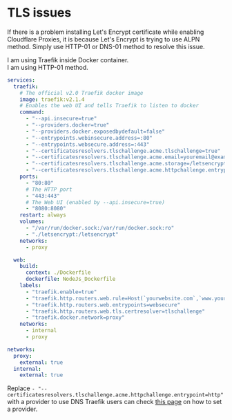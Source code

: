 # TLS issues
If there is a problem installing Let's Encrypt certificate while enabling Cloudflare Proxies, it is because Let's Encrypt is trying to use ALPN method.
Simply use HTTP-01 or DNS-01 method to resolve this issue.

I am using Traefik inside Docker container.<br/>
I am using HTTP-01 method.

```yaml
services:
  traefik:
    # The official v2.0 Traefik docker image
    image: traefik:v2.1.4
    # Enables the web UI and tells Traefik to listen to docker
    command: 
      - "--api.insecure=true"
      - "--providers.docker=true"
      - "--providers.docker.exposedbydefault=false" 
      - "--entrypoints.webinsecure.address=:80"
      - "--entrypoints.websecure.address=:443"
      - "--certificatesresolvers.tlschallenge.acme.tlschallenge=true"
      - "--certificatesresolvers.tlschallenge.acme.email=youremail@example.com"
      - "--certificatesresolvers.tlschallenge.acme.storage=/letsencrypt/acme.json"
      - "--certificatesresolvers.tlschallenge.acme.httpchallenge.entrypoint=http"
    ports:
      - "80:80"
      # The HTTP port
      - "443:443"
      # The Web UI (enabled by --api.insecure=true)
      - "8080:8080"
    restart: always
    volumes:
      - "/var/run/docker.sock:/var/run/docker.sock:ro"
      - "./letsencrypt:/letsencrypt"
    networks:
      - proxy 

  web:
    build: 
      context: ./Dockerfile
      dockerfile: NodeJs_Dockerfile
    labels: 
      - "traefik.enable=true"
      - "traefik.http.routers.web.rule=Host(`yourwebsite.com`,`www.yourwebsite.com`)"
      - "traefik.http.routers.web.entrypoints=websecure"
      - "traefik.http.routers.web.tls.certresolver=tlschallenge"
      - "traefik.docker.network=proxy"
    networks:
      - internal
      - proxy

networks:
  proxy:
    external: true
  internal:
    external: true 
```

Replace `- "--certificatesresolvers.tlschallenge.acme.httpchallenge.entrypoint=http"` with a provider to use DNS
Traefik users can check [this page](https://docs.traefik.io/v1.7/configuration/acme/) on how to set a provider.
